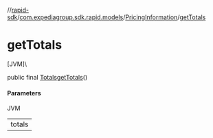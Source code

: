 //[rapid-sdk](../../../index.md)/[com.expediagroup.sdk.rapid.models](../index.md)/[PricingInformation](index.md)/[getTotals](get-totals.md)

# getTotals

[JVM]\

public final [Totals](../-totals/index.md)[getTotals](get-totals.md)()

#### Parameters

JVM

| |
|---|
| totals |
